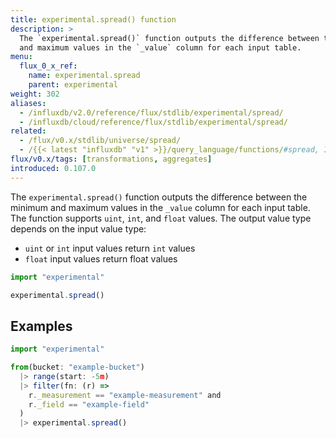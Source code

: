 ```yaml
---
title: experimental.spread() function
description: >
  The `experimental.spread()` function outputs the difference between the minimum
  and maximum values in the `_value` column for each input table.
menu:
  flux_0_x_ref:
    name: experimental.spread
    parent: experimental
weight: 302
aliases:
  - /influxdb/v2.0/reference/flux/stdlib/experimental/spread/
  - /influxdb/cloud/reference/flux/stdlib/experimental/spread/
related:
  - /flux/v0.x/stdlib/universe/spread/
  - /{{< latest "influxdb" "v1" >}}/query_language/functions/#spread, InfluxQL – SPREAD()
flux/v0.x/tags: [transformations, aggregates]
introduced: 0.107.0
---
```


The `experimental.spread()` function outputs the difference between the minimum
and maximum values in the `_value` column for each input table.
The function supports `uint`, `int`, and `float` values.
The output value type depends on the input value type:

- `uint` or `int` input values return `int` values
- `float` input values return float values

```js
import "experimental"

experimental.spread()
```

## Examples
```js
import "experimental"

from(bucket: "example-bucket")
  |> range(start: -5m)
  |> filter(fn: (r) =>
    r._measurement == "example-measurement" and
    r._field == "example-field"
  )
  |> experimental.spread()
```
